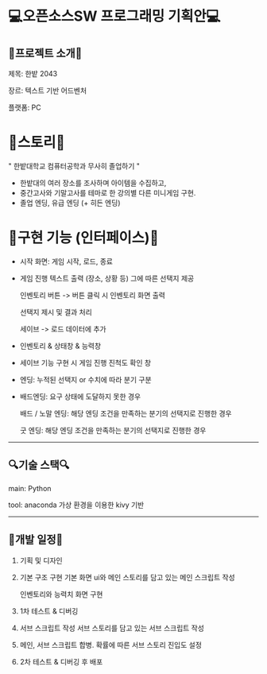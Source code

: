 # 💻오픈소스SW 프로그래밍 기획안💻


## 🎵프로젝트 소개🎵

제목: 한밭 2043

장르: 텍스트 기반 어드벤처

플랫폼: PC

# 📝스토리📝
" 한밭대학교 컴퓨터공학과 무사히 졸업하기 "

- 한밭대의 여러 장소를 조사하며 아이템을 수집하고, 
- 중간고사와 기말고사를 테마로 한 강의별 다른 미니게임 구현.
- 졸업 엔딩, 유급 엔딩 (+ 히든 엔딩)

# 🎁구현 기능 (인터페이스)🎁
- 시작 화면: 게임 시작, 로드, 종료
- 게임 진행
    텍스트 출력 (장소, 상황 등) 그에 따른 선택지 제공
  
    인벤토리 버튼 -> 버튼 클릭 시 인벤토리 화면 출력
  
    선택지 제시 및 결과 처리
  
    세이브 -> 로드 데이터에 추가
  
- 인벤토리 & 상태창 & 능력창
- 세이브 기능 구현 시 게임 진행 진척도 확인 창
- 엔딩: 누적된 선택지 or 수치에 따라 분기 구분
- 
    배드엔딩: 요구 상태에 도달하지 못한 경우
  
    배드 / 노말 엔딩: 해당 엔딩 조건을 만족하는 분기의 선택지로 진행한 경우
  
    굿 엔딩: 해당 엔딩 조건을 만족하는 분기의 선택지로 진행한 경우

---

## 🔍기술 스택🔍
main: Python

tool: anaconda 가상 환경을 이용한 kivy 기반 

---

## 🐝개발 일정🐝
1. 기획 및 디자인
2. 기본 구조 구현
   기본 화면 ui와 메인 스토리를 담고 있는 메인 스크립트 작성
   
   인벤토리와 능력치 화면 구현
   
4. 1차 테스트 & 디버깅
5. 서브 스크립트 작성
   서브 스토리를 담고 있는 서브 스크립트 작성
   
7. 메인, 서브 스크립트 합병. 확률에 따른 서브 스토리 진입도 설정
8. 2차 테스트 & 디버깅 후 배포
